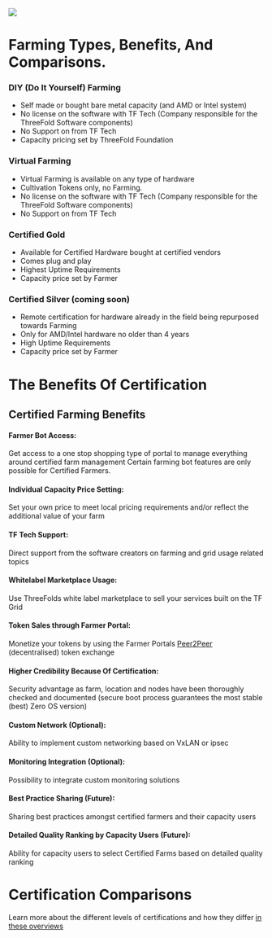 ![](tftech__farming_solutions.png  )

# Farming Types, Benefits, And Comparisons.

### DIY (Do It Yourself) Farming

- Self made or bought bare metal capacity (and AMD or Intel system)
- No license on the software with TF Tech (Company responsible for the ThreeFold Software components)
- No Support on from TF Tech 
- Capacity pricing set by ThreeFold Foundation

### Virtual Farming

- Virtual Farming is available on any type of hardware
- Cultivation Tokens only, no Farming.
- No license on the software with TF Tech (Company responsible for the ThreeFold Software components)
- No Support on from TF Tech


### Certified Gold
- Available for Certified Hardware bought at certified vendors
- Comes plug and play
- Highest Uptime Requirements
- Capacity price set by Farmer

### Certified Silver (coming soon)
- Remote certification for hardware already in the field being repurposed towards Farming
- Only for AMD/Intel hardware no older than 4 years
- High Uptime Requirements
- Capacity price set by Farmer

# The Benefits Of Certification
## Certified Farming Benefits


#### Farmer Bot Access:
Get access to a one stop shopping type of portal to manage everything around certified farm management
Certain farming bot features are only possible for Certified Farmers.


#### Individual Capacity Price Setting:

Set your own price to meet local pricing requirements and/or reflect the additional value of your farm


#### TF Tech Support:
Direct support from the software creators on farming and grid usage related topics


#### Whitelabel Marketplace Usage:
Use ThreeFolds white label marketplace to sell your services built on the TF Grid


#### Token Sales through Farmer Portal:
Monetize your tokens by using the Farmer Portals [Peer2Peer](threefold__peer2peer) (decentralised) token exchange


#### Higher Credibility Because Of Certification:
Security advantage as farm, location and nodes have been thoroughly checked and documented (secure boot process guarantees the most stable (best) Zero OS version)


#### Custom Network (Optional):
Ability to implement custom networking based on VxLAN or ipsec


#### Monitoring Integration (Optional):
Possibility to integrate custom monitoring solutions


#### Best Practice Sharing (Future):
Sharing best practices amongst certified farmers and their capacity users


#### Detailed Quality Ranking by Capacity Users (Future):
Ability for capacity users to select Certified Farms based on detailed quality ranking


# Certification Comparisons

Learn more about the different levels of certifications and how they differ [in these overviews](tftech__certification_comparisons.md)